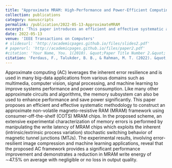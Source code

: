 ```yaml
---
title: "Approximate MRAM: High-Performance and Power-Efficient Computing With MRAM Chips for Error-Tolerant Applications"
collection: publications
category: manuscripts
permalink: /publication/2022-05-13-ApproximateMRAM
excerpt: 'This paper introduces an efficient and effective systematic approach to build an approximate non-volatile magneto-resistive RAM (MRAM) framework using consumer-off-the-shelf (COTS) MRAM chips. The experimental results show that the proposed AC framework offers a significant performance boost and achieves a reduction in MRAM write energy of approximately 47.5% on average, with little to no loss in output quality.'
date: 2022-05-13
venue: 'IEEE Transactions on Computers'
# slidesurl: 'http://academicpages.github.io/files/slides2.pdf'
# paperurl: 'http://academicpages.github.io/files/paper2.pdf'
#citation: 'Your Name, You. 1(2010). &quot;Paper Title Number 2.&quot; <i>Journal 1</i>. 1(2).'
citation: 'Ferdaus, F., Talukder, B. B., & Rahman, M. T. (2022). &quot;Approximate MRAM: High-Performance and Power-Efficient Computing With MRAM Chips for Error-Tolerant Applications.&quot; <i>IEEE Transactions on Computers</i>. 72(3), 668-681.'
---
```


Approximate computing (AC) leverages the inherent error resilience and is used in many big-data applications from various domains such as multimedia, computer vision, signal processing, and machine learning to improve systems performance and power consumption. Like many other approximate circuits and algorithms, the memory subsystem can also be used to enhance performance and save power significantly. This paper proposes an efficient and effective systematic methodology to construct an approximate non-volatile magneto-resistive RAM (MRAM) framework using consumer-off-the-shelf (COTS) MRAM chips. In the proposed scheme, an extensive experimental characterization of memory errors is performed by manipulating the write latency of MRAM chips which exploits the inherent (intrinsic/extrinsic process variation) stochastic switching behavior of magnetic tunnel junctions (MTJs). The experimental results, involving error-resilient image compression and machine learning applications, reveal that the proposed AC framework provides a significant performance improvement and demonstrates a reduction in MRAM write energy of ∼47.5% on average with negligible or no loss in output quality.
<!--The contents above will be part of a list of publications, if the user clicks the link for the publication than the contents of section will be rendered as a full page, allowing you to provide more information about the paper for the reader. When publications are displayed as a single page, the contents of the above "citation" field will automatically be included below this section in a smaller font.-->
